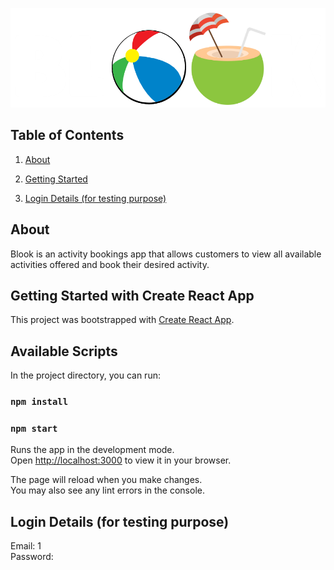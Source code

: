 ![](src/img/blooklogowhite.png)

## Table of Contents
1. [About](#about)

2. [Getting Started](#getting-started)

3. [Login Details (for testing purpose)](#login)

## <a name="about"></a>About
Blook is an activity bookings app that allows customers to view all available activities offered and book their desired activity.

## <a name="getting-started"></a>Getting Started with Create React App

This project was bootstrapped with [Create React App](https://github.com/facebook/create-react-app).

## Available Scripts

In the project directory, you can run:
### `npm install`

### `npm start`

Runs the app in the development mode.\
Open [http://localhost:3000](http://localhost:3000) to view it in your browser.

The page will reload when you make changes.\
You may also see any lint errors in the console.

## <a name="login"></a>Login Details (for testing purpose)
Email: 1
<br>
Password: <empty>
